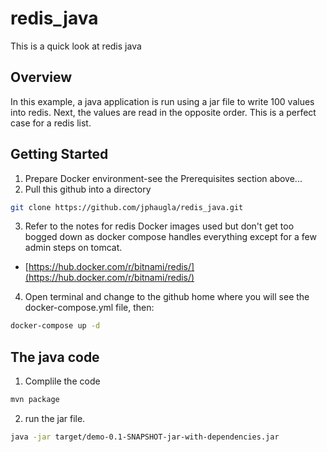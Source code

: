# redis_java
This is a quick look at redis java
## Overview
In this example, a java application is run using a jar file to write 100 values into redis.  Next, the values are read in the opposite order.  This is a perfect case for a redis list.
## Getting Started
1. Prepare Docker environment-see the Prerequisites section above...
2. Pull this github into a directory
```bash
git clone https://github.com/jphaugla/redis_java.git
```
3. Refer to the notes for redis Docker images used but don't get too bogged down as docker compose handles everything except for a few admin steps on tomcat.
 * [https://hub.docker.com/r/bitnami/redis/](https://hub.docker.com/r/bitnami/redis/)
4. Open terminal and change to the github home where you will see the docker-compose.yml file, then:
```bash
docker-compose up -d
```
## The java code
1. Complile the code
```bash
mvn package
```
2.  run the jar file.
```bash
java -jar target/demo-0.1-SNAPSHOT-jar-with-dependencies.jar
```
